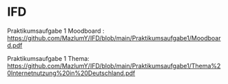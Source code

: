 # IFD
Praktikumsaufgabe 1 Moodboard : https://github.com/MazlumY/IFD/blob/main/Praktikumsaufgabe1/Moodboard.pdf

Praktikumsaufgabe 1 Thema: https://github.com/MazlumY/IFD/blob/main/Praktikumsaufgabe1/Thema%20Internetnutzung%20in%20Deutschland.pdf
